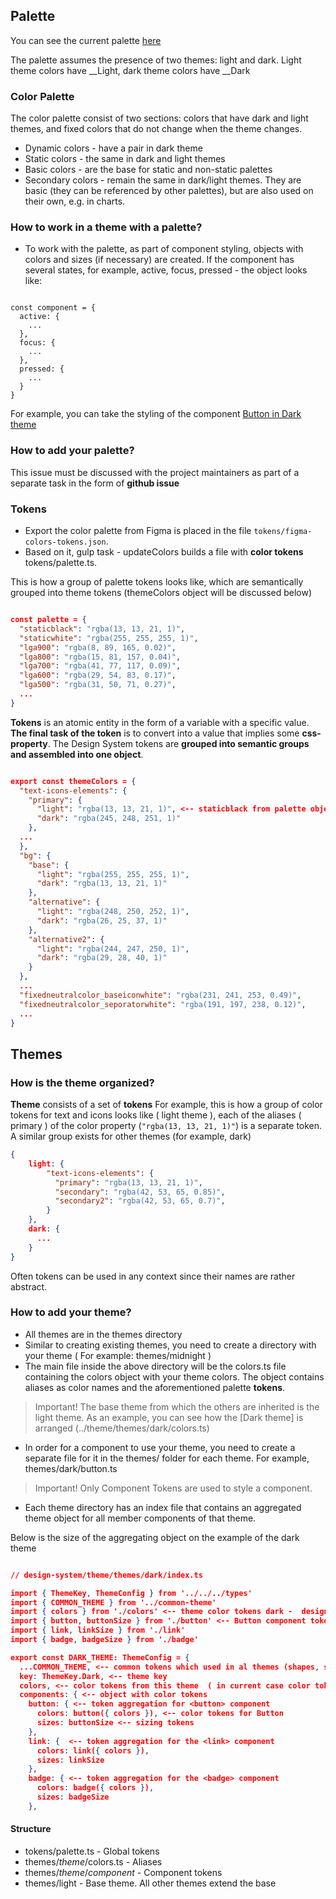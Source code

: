 ## Palette

You can see the current palette [here](https://[storybook-link]/v6/?path=/story/design-colors--palette)

The palette assumes the presence of two themes: light and dark. Light theme colors have __Light, dark theme colors have __Dark

### Color Palette

The color palette consist of two sections: colors that have dark and light themes, and fixed colors that do not change when the theme changes.

* Dynamic colors - have a pair in dark theme
* Static colors - the same in dark and light themes
* Basic colors - are the base for static and non-static palettes
* Secondary colors - remain the same in dark/light themes. They are basic (they can be referenced by other palettes), but are also used on their own, e.g. in charts.

### How to work in a theme with a palette?

* To work with the palette, as part of component styling, objects with colors and sizes (if necessary) are created. If the component has several states, for example, active, focus, pressed - the object looks like:

````

const component = {
  active: {
    ...
  },
  focus: {
    ...
  },
  pressed: {
    ...
  }
}

````

For example, you can take the styling of the component [Button in Dark theme](../theme/themes/dark/button.ts)

### How to add your palette?

This issue must be discussed with the project maintainers as part of a separate task in the form of __github issue__

### Tokens 

* Export the color palette from Figma is placed in the file `tokens/figma-colors-tokens.json`.
* Based on it, gulp task - updateColors builds a file with __color tokens__ tokens/palette.ts.

This is how a group of palette tokens looks like, which are semantically grouped into theme tokens (themeColors object will be discussed below)

```json

const palette = {
  "staticblack": "rgba(13, 13, 21, 1)",
  "staticwhite": "rgba(255, 255, 255, 1)",
  "lga900": "rgba(8, 89, 165, 0.02)",
  "lga800": "rgba(15, 81, 157, 0.04)",
  "lga700": "rgba(41, 77, 117, 0.09)",
  "lga600": "rgba(29, 54, 83, 0.17)",
  "lga500": "rgba(31, 50, 71, 0.27)",
  ...
}

```

__Tokens__ is an atomic entity in the form of a variable with a specific value.
__The final task of the token__ is to convert into a value that implies some __css-property__.
The Design System tokens are __grouped into semantic groups and assembled into one object__.

```json

export const themeColors = {
  "text-icons-elements": {
    "primary": {
      "light": "rgba(13, 13, 21, 1)", <-- staticblack from palette object
      "dark": "rgba(245, 248, 251, 1)"
    },
  ...
  },
  "bg": {
    "base": {
      "light": "rgba(255, 255, 255, 1)",
      "dark": "rgba(13, 13, 21, 1)"
    },
    "alternative": {
      "light": "rgba(248, 250, 252, 1)",
      "dark": "rgba(26, 25, 37, 1)"
    },
    "alternative2": {
      "light": "rgba(244, 247, 250, 1)",
      "dark": "rgba(29, 28, 40, 1)"
    }
  },
  ...
  "fixedneutralcolor_baseiconwhite": "rgba(231, 241, 253, 0.49)",
  "fixedneutralcolor_seporatorwhite": "rgba(191, 197, 238, 0.12)",
  ...
}

```
## Themes

### How is the theme organized?

__Theme__ consists of a set of __tokens__
For example, this is how a group of color tokens for text and icons looks like ( light theme ), each of the aliases ( primary ) of the color property (`"rgba(13, 13, 21, 1)"`) is a separate token.
A similar group exists for other themes (for example, dark)

```json
{
    light: {
        "text-icons-elements": {
          "primary": "rgba(13, 13, 21, 1)",
          "secondary": "rgba(42, 53, 65, 0.85)",
          "secondary2": "rgba(42, 53, 65, 0.7)",
        }
    }, 
    dark: {
      ...
    }
}
```

Often tokens can be used in any context since their names are rather abstract.


### How to add your theme?

* All themes are in the themes directory
* Similar to creating existing themes, you need to create a directory with your theme ( For example: themes/midnight )
* The main file inside the above directory will be the colors.ts file containing the colors object with your theme colors. The object contains aliases as color names and the aforementioned palette __tokens__.
> Important! The base theme from which the others are inherited is the light theme. As an example, you can see how the [Dark theme] is arranged (../theme/themes/dark/colors.ts)
* In order for a component to use your theme, you need to create a separate file for it in the themes/ folder for each theme. For example, themes/dark/button.ts
> Important! Only Component Tokens are used to style a component.
* Each theme directory has an index file that contains an aggregated theme object for all member components of that theme.

Below is the size of the aggregating object on the example of the dark theme
```json

// design-system/theme/themes/dark/index.ts

import { ThemeKey, ThemeConfig } from '../../../types' 
import { COMMON_THEME } from '../common-theme'
import { colors } from './colors' <-- theme color tokens dark -  design-system/theme/themes/dark/colors.ts
import { button, buttonSize } from './button' <-- Button component tokens
import { link, linkSize } from './link'
import { badge, badgeSize } from './badge'

export const DARK_THEME: ThemeConfig = {
  ...COMMON_THEME, <-- common tokens which used in al themes (shapes, spaces e.g)
  key: ThemeKey.Dark, <-- theme key
  colors, <-- color tokens from this theme  ( in current case color tokens Dark theme - design-system/theme/themes/dark/colors.ts)
  components: { <-- object with color tokens
    button: { <-- token aggregation for <button> component
      colors: button({ colors }), <-- color tokens for Button
      sizes: buttonSize <-- sizing tokens
    },
    link: {  <-- token aggregation for the <link> component
      colors: link({ colors }),
      sizes: linkSize
    },
    badge: { <-- token aggregation for the <badge> component
      colors: badge({ colors }),
      sizes: badgeSize
    },

```

#### Structure

* tokens/palette.ts - Global tokens
* themes/*theme*/colors.ts - Aliases
* themes/*theme*/*component* - Component tokens
* themes/light - Base theme. All other themes extend the base
